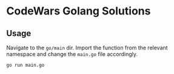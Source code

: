 # CodeWars Golang Solutions

## Usage
Navigate to the `go/main` dir. Import the function from the relevant namespace and change the `main.go` file accordingly.
```bash
go run main.go
```